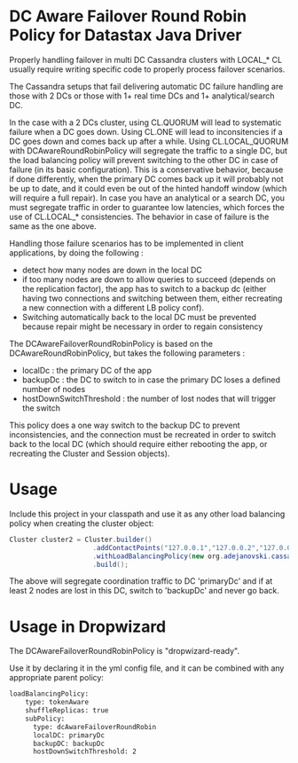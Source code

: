 # DC Aware Failover Round Robin Policy for Datastax Java Driver

Properly handling failover in multi DC Cassandra clusters with LOCAL_* CL usually require writing specific code to properly process failover scenarios.

The Cassandra setups that fail delivering automatic DC failure handling are those with 2 DCs or those with 1+ real time DCs and 1+ analytical/search DC.

In the case with a 2 DCs cluster, using CL.QUORUM will lead to systematic failure when a DC goes down. Using CL.ONE will lead to inconsitencies if a DC goes down and comes back up after a while.
Using CL.LOCAL_QUORUM with DCAwareRoundRobinPolicy will segregate the traffic to a single DC, but the load balancing policy will prevent switching to the other DC in case of failure (in its basic configuration).
This is a conservative behavior, because if done differently, when the primary DC comes back up it will probably not be up to date, and it could even be out of the hinted handoff window (which will require a full repair).
In case you have an analytical or a search DC, you must segregate traffic in order to guarantee low latencies, which forces the use of CL.LOCAL_* consistencies. The behavior in case of failure is the same as the one above.

Handling those failure scenarios has to be implemented in client applications, by doing the following :
* detect how many nodes are down in the local DC
* if too many nodes are down to allow queries to succeed (depends on the replication factor), the app has to switch to a backup dc (either having two connections and switching between them, either recreating a new connection with a different LB policy conf).
* Switching automatically back to the local DC must be prevented because repair might be necessary in order to regain consistency
 
 
The DCAwareFailoverRoundRobinPolicy is based on the DCAwareRoundRobinPolicy, but takes the following parameters : 
* localDc : the primary DC of the app
* backupDc : the DC to switch to in case the primary DC loses a defined number of nodes
* hostDownSwitchThreshold : the number of lost nodes that will trigger the switch
  
This policy does a one way switch to the backup DC to prevent inconsistencies, and the connection must be recreated in order to switch back to the local DC (which should require either rebooting the app, or recreating the Cluster and Session objects).


# Usage

Include this project in your classpath and use it as any other load balancing policy when creating the cluster object:

```java
Cluster cluster2 = Cluster.builder()
			         .addContactPoints("127.0.0.1","127.0.0.2","127.0.0.3","127.0.0.4","127.0.0.5")
			         .withLoadBalancingPolicy(new org.adejanovski.cassandra.policies.DCAwareRoundRobinPolicy("primaryDc","backupDc",2))			        
			         .build();
```			         

The above will segregate coordination traffic to DC 'primaryDc' and if at least 2 nodes are lost in this DC, switch to 'backupDc' and never go back.


# Usage in Dropwizard

The DCAwareFailoverRoundRobinPolicy is "dropwizard-ready".
 
Use it by declaring it in the yml config file, and it can be combined with any appropriate parent policy:

```xml
loadBalancingPolicy:
    type: tokenAware
    shuffleReplicas: true
    subPolicy:
      type: dcAwareFailoverRoundRobin
      localDC: primaryDc
      backupDC: backupDc
      hostDownSwitchThreshold: 2
```

			         
			         
